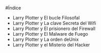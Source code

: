 #Índice

* Larry Plotter y El bucle Filosofal
* Larry Plotter y La clave Secreta del Wifi
* Larry Plotter y El prisionero del Firewall
* Larry Plotter y El Malware de Fuego
* Larry Plotter y La orden deUnix
* Larry Plotter y el Misterio del Hacker
